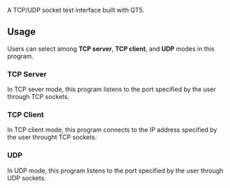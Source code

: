 
A  TCP/UDP socket test interface built with QT5.

## Usage

Users can select among **TCP server**, **TCP client**, and **UDP** modes in this program.

### TCP Server

In TCP sever mode, this program listens to the port specified by the user through TCP sockets.


### TCP Client

In TCP client mode, this program connects to the IP address specified by the user throught TCP sockets.


### UDP

In UDP mode, this program listens to the port specified by the user through UDP sockets.




